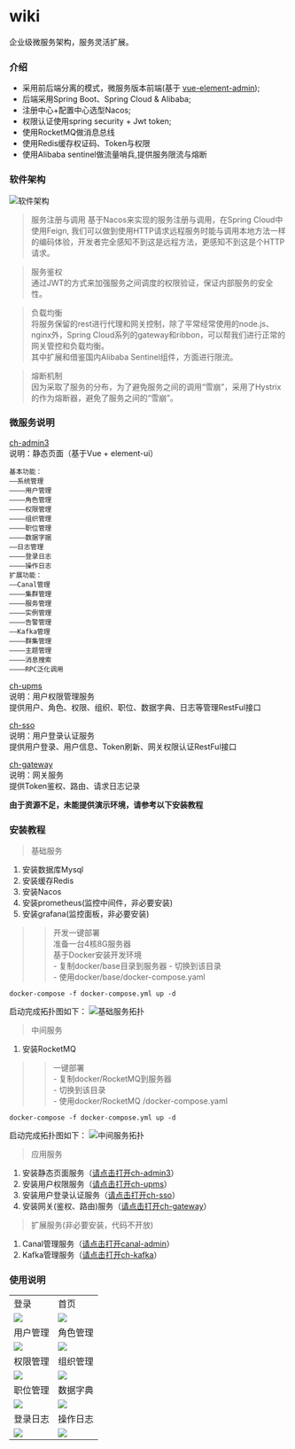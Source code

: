 # wiki
企业级微服务架构，服务灵活扩展。
### 介绍
* 采用前后端分离的模式，微服务版本前端(基于 [vue-element-admin](https://github.com/PanJiaChen/vue-element-admin));
* 后端采用Spring Boot、Spring Cloud & Alibaba;
* 注册中心+配置中心选型Nacos;
* 权限认证使用spring security + Jwt token;
* 使用RocketMQ做消息总线
* 使用Redis缓存权证码、Token与权限
* 使用Alibaba sentinel做流量哨兵,提供服务限流与熔断
### 软件架构
<img src="./images/ch-cloud.jpg" alt="软件架构"/>

>服务注册与调用
基于Nacos来实现的服务注册与调用，在Spring Cloud中使用Feign, 我们可以做到使用HTTP请求远程服务时能与调用本地方法一样的编码体验，开发者完全感知不到这是远程方法，更感知不到这是个HTTP请求。

>服务鉴权  
通过JWT的方式来加强服务之间调度的权限验证，保证内部服务的安全性。

>负载均衡  
将服务保留的rest进行代理和网关控制，除了平常经常使用的node.js、nginx外，Spring Cloud系列的gateway和ribbon，可以帮我们进行正常的网关管控和负载均衡。  
其中扩展和借鉴国内Alibaba Sentinel组件，方面进行限流。

>熔断机制  
因为采取了服务的分布，为了避免服务之间的调用“雪崩”，采用了Hystrix的作为熔断器，避免了服务之间的“雪崩”。

### 微服务说明

[ch-admin3](https://gitee.com/ch-cloud/ch-admin3)  
说明：静态页面（基于Vue + element-ui） 
~~~
基本功能：
——系统管理
————用户管理
————角色管理
————权限管理
————组织管理
————职位管理
————数据字据
——日志管理
————登录日志
————操作日志
扩展功能：
——Canal管理
————集群管理
————服务管理
————实例管理
————告警管理
——Kafka管理
————群集管理
————主题管理
————消息搜索
————RPC泛化调用
~~~
[ch-upms](https://gitee.com/ch-cloud/ch-upms)  
说明：用户权限管理服务  
提供用户、角色、权限、组织、职位、数据字典、日志等管理RestFul接口

[ch-sso](https://gitee.com/ch-cloud/ch-sso)  
说明：用户登录认证服务  
提供用户登录、用户信息、Token刷新、网关权限认证RestFul接口

[ch-gateway](https://gitee.com/ch-cloud/ch-gateway)  
说明：网关服务  
提供Token鉴权、路由、请求日志记录

**由于资源不足，未能提供演示环境，请参考以下安装教程**

### 安装教程

>基础服务
1.  安装数据库Mysql
2.  安装缓存Redis
3.  安装Nacos
4.  安装prometheus(监控中间件，非必要安装)
5.  安装grafana(监控面板，非必要安装)  
>>开发一键部署  
准备一台4核8G服务器  
基于Docker安装开发环境  
    - 复制docker/base目录到服务器
    - 切换到该目录  
    - 使用docker/base/docker-compose.yaml
```shell script
docker-compose -f docker-compose.yml up -d
```
启动完成拓扑图如下：
<img src="./images/tp1.png" alt="基础服务拓扑"/>
>中间服务
1.  安装RocketMQ  
>>一键部署  
    - 复制docker/RocketMQ到服务器  
    - 切换到该目录  
    - 使用docker/RocketMQ /docker-compose.yaml
```shell script
docker-compose -f docker-compose.yml up -d
```
启动完成拓扑图如下：
<img src="./images/tp2.png" alt="中间服务拓扑"/>
>应用服务
1.  安装静态页面服务（[请点击打开ch-admin3](https://gitee.com/ch-cloud/ch-admin3)）
2.  安装用户权限服务（[请点击打开ch-upms](https://gitee.com/ch-cloud/ch-upms)）
3.  安装用户登录认证服务（[请点击打开ch-sso](https://gitee.com/ch-cloud/ch-sso)）
4.  安装网关(鉴权、路由)服务（[请点击打开ch-gateway](https://gitee.com/ch-cloud/ch-gateway)）
>扩展服务(非必要安装，代码不开放)
1.  Canal管理服务（[请点击打开canal-admin](https://gitee.com/ch-cloud/canal-admin)）
2.  Kafka管理服务（[请点击打开ch-kafka](https://gitee.com/ch-cloud/ch-kafka)）

### 使用说明
<table>
    <tr>
        <td>登录</td>
        <td>首页</td>
    </tr>
    <tr>
        <td><img src="./images/login.png"/></td>
        <td><img src="./images/home.png"/></td>
    </tr>
    <tr>
        <td>用户管理</td>
        <td>角色管理</td>
    </tr>
    <tr>
        <td><img src="./images/user.png"/></td>
        <td><img src="./images/role.png"/></td>
    </tr>
    <tr>
        <td>权限管理</td>
        <td>组织管理</td>
    </tr>
    <tr>
        <td><img src="./images/permission.png"/></td>
        <td><img src="./images/dept.png"/></td>
    </tr>
    <tr>
        <td>职位管理</td>
        <td>数据字典</td>
    </tr>
	<tr>
        <td><img src="./images/post.png"/></td>
        <td><img src="./images/dict.png"/></td>
    </tr>	
    <tr>
        <td>登录日志</td>
        <td>操作日志</td>
    </tr> 
    <tr>
        <td><img src="./images/login_logs.png"/></td>
        <td><img src="./images/operate_logs.png"/></td>
    </tr>
</table>


